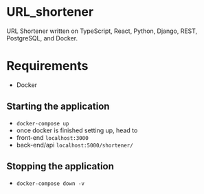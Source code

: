 # URL_shortener
URL Shortener written on TypeScript, React, Python, Django, REST, PostgreSQL, and Docker.

# Requirements 
- Docker
## Starting the application
- ```docker-compose up```
- once docker is finished setting up, head to
- front-end `localhost:3000`
- back-end/api `localhost:5000/shortener/`
## Stopping the application
- ```docker-compose down -v```